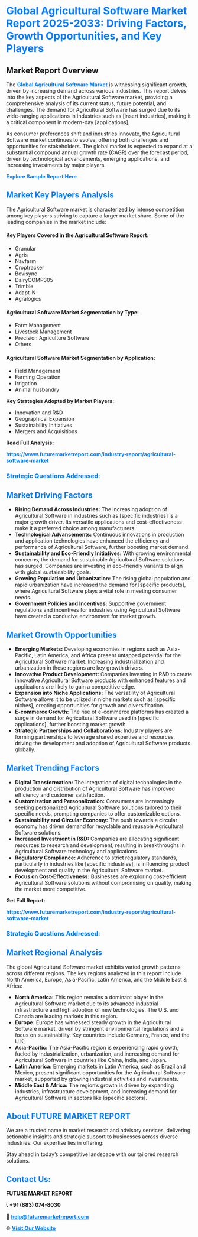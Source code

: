 <h1 style="color: #007BFF;">Global Agricultural Software Market Report 2025-2033: Driving Factors, Growth Opportunities, and Key Players</h1>

<section id="overview">
<h2>Market Report Overview</h2>
<p>The <a href="https://www.futuremarketreport.com/industry-report/agricultural-software-market" style="color: #007BFF; text-decoration: none;"><strong>Global Agricultural Software Market</strong></a> is witnessing significant growth, driven by increasing demand across various industries. This report delves into the key aspects of the Agricultural Software market, providing a comprehensive analysis of its current status, future potential, and challenges. The demand for Agricultural Software has surged due to its wide-ranging applications in industries such as [insert industries], making it a critical component in modern-day [applications].</p>
<p>As consumer preferences shift and industries innovate, the Agricultural Software market continues to evolve, offering both challenges and opportunities for stakeholders. The global market is expected to expand at a substantial compound annual growth rate (CAGR) over the forecast period, driven by technological advancements, emerging applications, and increasing investments by major players.</p>
</section>

<section id="overview">
<p><a href="https://www.futuremarketreport.com/request-sample/reportId=56648" style="color: #007BFF; text-decoration: none;"><strong>Explore Sample Report Here</strong></a></p>
</section>

<section id="key-players">
<h2 style="color: #007BFF;">Market Key Players Analysis</h2>
<p>The Agricultural Software market is characterized by intense competition among key players striving to capture a larger market share. Some of the leading companies in the market include:</p>
<h4>Key Players Covered in the Agricultural Software Report:</h4>
<ul><li>Granular</li><li>Agris</li><li>Navfarm</li><li>Croptracker</li><li>Bovisync</li><li>DairyCOMP305</li><li>Trimble</li><li>Adapt-N</li><li>Agralogics</li></ul>
<h4>Agricultural Software Market Segmentation by Type:</h4>
<ul><li>Farm Management</li><li>Livestock Management</li><li>Precision Agriculture Software</li><li>Others</li></ul>

<h4>Agricultural Software Market Segmentation by Application:</h4>
<ul><li>Field Management</li><li>Farming Operation</li><li>Irrigation</li><li>Animal husbandry</li></ul>
<p><strong>Key Strategies Adopted by Market Players:</strong></p>
<ul>
<li>Innovation and R&D</li>
<li>Geographical Expansion</li>
<li>Sustainability Initiatives</li>
<li>Mergers and Acquisitions</li>
</ul>
</section>

<section>
<p><strong>Read Full Analysis: </strong></p><a href="https://www.futuremarketreport.com/industry-report/agricultural-software-market" style="color: #007BFF; text-decoration: none;"><strong>https://www.futuremarketreport.com/industry-report/agricultural-software-market</strong></a>
<h3 style="color: #007BFF;">Strategic Questions Addressed:</h3>
</section>

<section id="driving-factors">
<h2 style="color: #007BFF;">Market Driving Factors</h2>
<ul>
<li><strong>Rising Demand Across Industries:</strong> The increasing adoption of Agricultural Software in industries such as [specific industries] is a major growth driver. Its versatile applications and cost-effectiveness make it a preferred choice among manufacturers.</li>
<li><strong>Technological Advancements:</strong> Continuous innovations in production and application technologies have enhanced the efficiency and performance of Agricultural Software, further boosting market demand.</li>
<li><strong>Sustainability and Eco-Friendly Initiatives:</strong> With growing environmental concerns, the demand for sustainable Agricultural Software solutions has surged. Companies are investing in eco-friendly variants to align with global sustainability goals.</li>
<li><strong>Growing Population and Urbanization:</strong> The rising global population and rapid urbanization have increased the demand for [specific products], where Agricultural Software plays a vital role in meeting consumer needs.</li>
<li><strong>Government Policies and Incentives:</strong> Supportive government regulations and incentives for industries using Agricultural Software have created a conducive environment for market growth.</li>
</ul>
</section>

<section id="growth-opportunities">
<h2 style="color: #007BFF;">Market Growth Opportunities</h2>
<ul>
<li><strong>Emerging Markets:</strong> Developing economies in regions such as Asia-Pacific, Latin America, and Africa present untapped potential for the Agricultural Software market. Increasing industrialization and urbanization in these regions are key growth drivers.</li>
<li><strong>Innovative Product Development:</strong> Companies investing in R&D to create innovative Agricultural Software products with enhanced features and applications are likely to gain a competitive edge.</li>
<li><strong>Expansion into Niche Applications:</strong> The versatility of Agricultural Software allows it to be utilized in niche markets such as [specific niches], creating opportunities for growth and diversification.</li>
<li><strong>E-commerce Growth:</strong> The rise of e-commerce platforms has created a surge in demand for Agricultural Software used in [specific applications], further boosting market growth.</li>
<li><strong>Strategic Partnerships and Collaborations:</strong> Industry players are forming partnerships to leverage shared expertise and resources, driving the development and adoption of Agricultural Software products globally.</li>
</ul>
</section>

<section id="trending-factors">
<h2 style="color: #007BFF;">Market Trending Factors</h2>
<ul>
<li><strong>Digital Transformation:</strong> The integration of digital technologies in the production and distribution of Agricultural Software has improved efficiency and customer satisfaction.</li>
<li><strong>Customization and Personalization:</strong> Consumers are increasingly seeking personalized Agricultural Software solutions tailored to their specific needs, prompting companies to offer customizable options.</li>
<li><strong>Sustainability and Circular Economy:</strong> The push towards a circular economy has driven demand for recyclable and reusable Agricultural Software solutions.</li>
<li><strong>Increased Investment in R&D:</strong> Companies are allocating significant resources to research and development, resulting in breakthroughs in Agricultural Software technology and applications.</li>
<li><strong>Regulatory Compliance:</strong> Adherence to strict regulatory standards, particularly in industries like [specific industries], is influencing product development and quality in the Agricultural Software market.</li>
<li><strong>Focus on Cost-Effectiveness:</strong> Businesses are exploring cost-efficient Agricultural Software solutions without compromising on quality, making the market more competitive.</li>
</ul>
</section>

<section>
<p><strong>Get Full Report: </strong></p><a href="https://www.futuremarketreport.com/industry-report/agricultural-software-market" style="color: #007BFF; text-decoration: none;"><strong>https://www.futuremarketreport.com/industry-report/agricultural-software-market</strong></a>
<h3 style="color: #007BFF;">Strategic Questions Addressed:</h3>
</section>


<section id="regional-analysis">
<h2 style="color: #007BFF;">Market Regional Analysis</h2>
<p>The global Agricultural Software market exhibits varied growth patterns across different regions. The key regions analyzed in this report include North America, Europe, Asia-Pacific, Latin America, and the Middle East & Africa:</p>
<ul>
<li><strong>North America:</strong> This region remains a dominant player in the Agricultural Software market due to its advanced industrial infrastructure and high adoption of new technologies. The U.S. and Canada are leading markets in this region.</li>
<li><strong>Europe:</strong> Europe has witnessed steady growth in the Agricultural Software market, driven by stringent environmental regulations and a focus on sustainability. Key countries include Germany, France, and the U.K.</li>
<li><strong>Asia-Pacific:</strong> The Asia-Pacific region is experiencing rapid growth, fueled by industrialization, urbanization, and increasing demand for Agricultural Software in countries like China, India, and Japan.</li>
<li><strong>Latin America:</strong> Emerging markets in Latin America, such as Brazil and Mexico, present significant opportunities for the Agricultural Software market, supported by growing industrial activities and investments.</li>
<li><strong>Middle East & Africa:</strong> The region’s growth is driven by expanding industries, infrastructure development, and increasing demand for Agricultural Software in sectors like [specific sectors].</li>
</ul>
</section>

<footer>
<h2 style="color: #007BFF;">About FUTURE MARKET REPORT</h2>
<p>We are a trusted name in market research and advisory services, delivering actionable insights and strategic support to businesses across diverse industries. Our expertise lies in offering:</p>

<p>Stay ahead in today’s competitive landscape with our tailored research solutions.</p>

<h2 style="color: #007BFF;">Contact Us:</h2>
<p><strong>FUTURE MARKET REPORT</strong></p>
<p>📞 <strong>+91 (883) 074-8030</strong></p>
<p>📧 <strong><a href="mailto:help@futuremarketreport.com" style="color: #007BFF;">help@futuremarketreport.com</a></strong></p>
<p>🌐 <strong><a href="https://www.futuremarketreport.com/" style="color: #007BFF;">Visit Our Website</a></strong></p>
</footer>